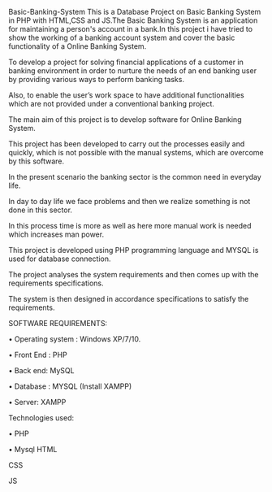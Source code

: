 Basic-Banking-System This is a Database Project on Basic Banking System in PHP with HTML,CSS and JS.The Basic Banking System is an application for maintaining a person's account in a bank.In this project i have tried to show the working of a banking account system and cover the basic functionality of a Online Banking System.

To develop a project for solving financial applications of a customer in banking environment in order to nurture the needs of an end banking user by providing various ways to perform banking tasks.

Also, to enable the user’s work space to have additional functionalities which are not provided under a conventional banking project.

The main aim of this project is to develop software for Online Banking System.

This project has been developed to carry out the processes easily and quickly, which is not possible with the manual systems, which are overcome by this software.

In the present scenario the banking sector is the common need in everyday life.

In day to day life we face problems and then we realize something is not done in this sector.

In this process time is more as well as here more manual work is needed which increases man power.

This project is developed using PHP programming language and MYSQL is used for database connection.

The project analyses the system requirements and then comes up with the requirements specifications.

The system is then designed in accordance specifications to satisfy the requirements.

SOFTWARE REQUIREMENTS:

• Operating system : Windows XP/7/10.

• Front End : PHP

• Back end: MySQL

• Database : MYSQL (Install XAMPP)

• Server: XAMPP

Technologies used:

• PHP

• Mysql HTML

CSS

JS
